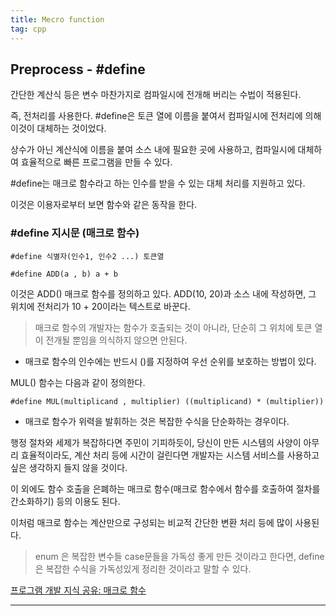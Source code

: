 ```yaml
---
title: Mecro function
tag: cpp
---
```




## Preprocess - #define

 간단한 계산식 등은 변수 마찬가지로 컴파일시에 전개해 버리는 수법이 적용된다.

 즉, 전처리를 사용한다. #define은 토큰 열에 이름을 붙여서 컴파일시에 전처리에 의해 이것이 대체하는 것이었다. 

상수가 아닌 계산식에 이름을 붙여 소스 내에 필요한 곳에 사용하고, 컴파일시에 대체하여 효율적으로 빠른 프로그램을 만들 수 있다.

\#define는 매크로 함수라고 하는 인수를 받을 수 있는 대체 처리를 지원하고 있다. 

이것은 이용자로부터 보면 함수와 같은 동작을 한다. 



### #define 지시문 (매크로 함수)

```
#define 식별자(인수1, 인수2 ...) 토큰열
```

```
#define ADD(a , b) a + b
```

이것은 ADD() 매크로 함수를 정의하고 있다. ADD(10, 20)과 소스 내에 작성하면, 그 위치에 전처리가 10 + 20이라는 텍스트로 바꾼다.

> 매크로 함수의 개발자는 함수가 호출되는 것이 아니라, 단순히 그 위치에 토큰 열이 전개될 뿐임을 의식하지 않으면 안된다.

- 매크로 함수의 인수에는 반드시 ()를 지정하여 우선 순위를 보호하는 방법이 있다.

 MUL() 함수는 다음과 같이 정의한다.

```
#define MUL(multiplicand , multiplier) ((multiplicand) * (multiplier))
```

-  매크로 함수가 위력을 발휘하는 것은 복잡한 수식을 단순화하는 경우이다. 

행정 절차와 세제가 복잡하다면 주민이 기피하듯이, 당신이 만든 시스템의 사양이 아무리 효율적이라도, 계산 처리 등에 시간이 걸린다면 개발자는 시스템 서비스를 사용하고 싶은 생각하지 들지 않을 것이다.

이 외에도 함수 호출을 은폐하는 매크로 함수(매크로 함수에서 함수를 호출하여 절차를 간소화하기) 등의 이용도 된다. 

이처럼 매크로 함수는 계산만으로 구성되는 비교적 간단한 변환 처리 등에 많이 사용된다.

> enum 은 복잡한 변수들 case문들을 가독성 좋게 만든 것이라고 한다면, define은 복잡한 수식을 가독성있게 정리한 것이라고 말할 수 있다.

[프로그램 개발 지식 공유: 매크로 함수](https://araikuma.tistory.com/585)

---



